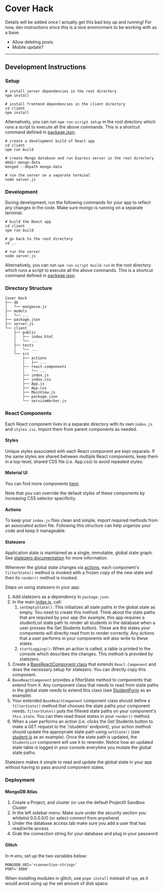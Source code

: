 # Cover Hack

Details will be added once I actually get this bad boy up and running!
For now, dev instructions since this is a nice environment to be working with as a base.

* Allow deleting posts
* Mobile update?

------------------------------------------

## Development Instructions

### Setup

```
# install server dependencies in the root directory
npm install

# install frontend dependencies in the client directory
cd client
npm install
```

Alternatively, you can run `npm run-script setup` in the root directory which runs a script to execute all the above commands. This is a shortcut command defined in [package.json](package.json).

```
# create a development build of React app
cd client
npm run build

# create Mongo database and run Express server in the root directory
mkdir mongo-data
mongod --dbpath mongo-data

# run the server on a separate terminal
node server.js
```

### Development

During development, run the following commands for your app to reflect any changes in the code. Make sure mongo is running on a separate terminal.

```
# build the React app
cd client
npm run build

# go back to the root directory
cd ..

# run the server
node server.js
```

Alternatively, you can run `npm run-script build-run` in the root directory which runs a script to execute all the above commands. This is a shortcut command defined in [package.json](package.json).

### Directory Structure

```
Cover Hack
├── db
│   └── mongoose.js
├── models
│   └── ...
├── package.json
├── server.js
└── client
    ├── public
    │   ├── index.html
    │   └── ...
    ├── tests
    │   └── ...
    └── src
        ├── actions
        │   ├── ...
        ├── react-components
        │   └── ...
        ├── index.js
        ├── index.css
        ├── App.js
        ├── App.css
        ├── MainView.js
        ├── package.json
        └── serviceWorker.js
```

### React Components

Each React component lives in a separate directory with its own `index.js` and `styles.css`. Import them from parent components as needed.

#### Styles

Unique styles associated with each React component are kept separate. If the same styles are shared between multiple React components, keep them in a top-level, shared CSS file (i.e. App.css) to avoid repeated styles.

#### Material UI

You can find more components [here](https://material-ui.com/).

Note that you can override the default styles of these components by increasing CSS selector specificity.

#### Actions

To keep your `index.js` files clean and simple, import required methods from an associated action file. Following this structure can help organize your code and keep it manageable.

#### Statezero

Application state is maintained as a single, immutable, global state graph. See
[statezero documentation](https://github.com/andornaut/statezero/blob/master/README.md) for more information.

Whenever the global state changes via [actions](client/src/actions), each component's `filterState()` method is invoked with a
frozen copy of the new state and then its `render()` method is invoked.

Steps on using statezero in your app:

1. Add statezero as a dependency in `package.json`.
2. In the main [index.js](client/src/index.js), call:
    1. `setEmptyState()`: This initializes all state paths in the global state as empty. You need to create this method. Think about the state paths that are required by your app (for example, this app requires a studentList state path to render all students in the database when a user presses the Get Students button). These are the states your components will directly read from to render correctly. Any actions that a user performs in your components will also write to these states.
    2. `startLogging()`: When an action is called, a table is printed to the console which describes the changes. This method is provided by statezero.
3. Create a [BaseReactComponent class](client/src/react-components/BaseReactComponent) that extends `React.Component` and does the necessary setup for statezero. You can directly copy this component.
4. `BaseReactComponent` provides a filterState method to components that extend from it. Any component class that needs to read from state paths in the global state needs to extend this class (see [StudentForm](client/src/react-components/StudentForm) as an example).
5. Your extended `BaseReactComponent` component class should define a `filterState()` method that chooses the state paths your component needs. `filterState()` puts the filtered state paths on your component's `this.state`. You can then read these states in your `render()` method.
6. When a user performs an action (i.e. clicks the Get Students button to make a GET request to the '/students' endpoint), your action method should update the appropriate state path using `setState()` (see [student.js](client/src/actions/student.js) as an example). Once the state path is updated, the `StudentList` component will use it to rerender. Notice how an updated state table is logged in your console everytime you mutate the global state paths.

Statezero makes it simple to read and update the global state in your app without having to pass around component states.

### Deployment

#### MongoDB Atlas
1. Create a Project, and cluster (or use the default Project0 Sandbox Cluster
2. In the left sidebar menu: Make sure under the security section you whitelist 0.0.0.0/0 (or select connect from anywhere)
3. Under the database access tab make sure you add a user that has read/write access
4. Grab the connection string for your database and plug in your password

#### Glitch
In ⚩.env, set up the two variables below:
```
MONGODB_URI='<connection-string>'
PORT='3000'
```

When installing modules in glitch, use `pnpm install` instead of `npm`, as it would avoid using up the set amount of disk space.